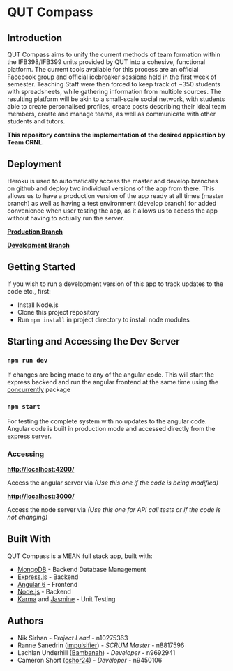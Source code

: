 # QUT Compass

## Introduction

QUT Compass aims to unify the current methods of team formation within the IFB398/IFB399 units
provided by QUT into a cohesive, functional platform. The current tools available for this process
are an official Facebook group and official icebreaker sessions held in the first week of semester.
Teaching Staff were then forced to keep track of ~350 students with spreadsheets, while gathering
information from multiple sources. The resulting platform will be akin to a small-scale social
network, with students able to create personalised profiles, create posts describing their ideal
team members, create and manage teams, as well as communicate with other students and tutors.

**This repository contains the implementation of the desired application by Team CRNL.**

## Deployment

Heroku is used to automatically access the master and develop branches on github and deploy two individual versions of the app from there.
This allows us to have a production version of the app ready at all times (master branch) as well as having a test environment (develop branch)
for added convenience when user testing the app, as it allows us to access the app without having to actually run the server.

**[Production Branch](https://crnl-compass.herokuapp.com/)**

**[Development Branch](https://crnl-compass-dev.herokuapp.com/)**

## Getting Started

If you wish to run a development version of this app to track updates to the code etc., first:

- Install Node.js
- Clone this project repository
- Run `npm install` in project directory to install node modules

## Starting and Accessing the Dev Server

### `npm run dev`

If changes are being made to any of the angular code.
This will start the express backend and run the angular frontend at the same time using the [concurrently](https://www.npmjs.com/package/concurrently) package

### `npm start`

For testing the complete system with no updates to the angular code.
Angular code is built in production mode and accessed directly from the express server.

### Accessing

**[http://localhost:4200/](http://localhost:4200/)**

Access the angular server via _(Use this one if the code is being modified)_

**[http://localhost:3000/](http://localhost:3000/)**

Access the node server via _(Use this one for API call tests or if the code is not changing)_

## Built With

QUT Compass is a MEAN full stack app, built with:

- [MongoDB](https://www.mongodb.com/) - Backend Database Management
- [Express.js](https://expressjs.com/) - Backend
- [Angular 6](https://angular.io/) - Frontend
- [Node.js](https://nodejs.org/en/) - Backend
- [Karma](https://karma-runner.github.io/latest/index.html) and [Jasmine](https://jasmine.github.io/) - Unit Testing

## Authors

- Nik Sirhan - _Project Lead_ - n10275363
- Ranne Sanedrin ([impulsifier](https://github.com/impulsifier/)) - _SCRUM Master_ - n8817596
- Lachlan Underhill ([Bambanah](https://github.com/Bambanah/)) - _Developer_ - n9692941
- Cameron Short ([cshor24](https://github.com/cshor24/)) - _Developer_ - n9450106
